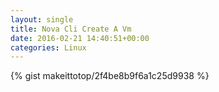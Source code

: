 ```yaml
---
layout: single                                                                                                              
title: Nova Cli Create A Vm                                                                                                                       
date: 2016-02-21 14:40:51+00:00                                                                                                                        
categories: Linux                                                                                                                
---                                                                                                                              
```


{% gist makeittotop/2f4be8b9f6a1c25d9938 %}                                                                                                           

